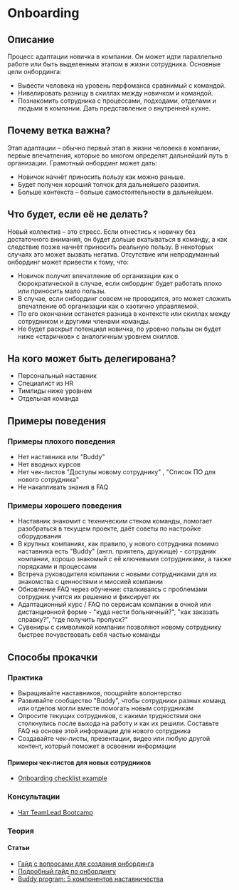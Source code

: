 # Onboarding
## Описание
Процесс адаптации новичка в компании. Он может идти параллельно работе или быть выделенным этапом в жизни сотрудника. Основные цели онбординга:
- Вывести человека на уровень перфоманса сравнимый с командой.
- Нивелировать разницу в скиллах между новичком и командой.
- Познакомить сотрудника с процессами, подходами, отделами и людьми в компании. Дать представление о внутренней кухне.

## Почему ветка важна?
Этап адаптации – обычно первый этап в жизни человека в компании, первые впечатления, которые во многом определят дальнейший путь в организации. Грамотный онбординг может дать:
- Новичок начнёт приносить пользу как можно раньше.
- Будет получен хороший толчок для дальнейшего развития.
- Больше контекста – больше самостоятельности в дальнейшем.

## Что будет, если её не делать?
Новый коллектив – это стресс. Если отнестись к новичку без достаточного внимания, он будет дольше вкатываться в команду, а как следствие позже начнёт приносить реальную пользу. В некоторых случаях это может вызвать негатив. Отсутствие или непродуманный онбординг может привести к тому, что:
- Новичок получит впечатление об организации как о бюрократической в случае, если онбординг будет работать плохо или приносить мало пользы.
- В случае, если онбординг совсем не проводится, это может сложить впечатление об организации как о хаотично управляемой.
- По его окончании останется разница в контексте или скиллах между сотрудником и другими членами команды.
- Не будет раскрыт потенциал новичка, по уровню пользы он будет ниже «старичков» с аналогичным уровнем скиллов.

## На кого может быть делегирована?
- Персональный наставник
- Специалист из HR
- Тимлиды ниже уровнем
- Отдельная команда

## Примеры поведения
### Примеры плохого поведения
- Нет наставника или "Buddy"
- Нет вводных курсов
- Нет чек-листов "Доступы новому сотруднику" , "Список ПО для нового сотрудника"
- Не накапливать знания в FAQ

### Примеры хорошего поведения
- Наставник знакомит с техническим стеком команды, помогает разобраться в текущем проекте, даёт советы по настройке оборудования
- В крупных компаниях, как правило, у нового сотрудника помимо наставника есть "Buddy" (англ. приятель, дружище) - сотрудник компании, хорошо знакомый с её ключевыми сотрудниками, а также порядками и процессами
- Встреча руководителя компании с новыми сотрудниками для их знакомства с ценностями и миссией компании
- Обновление FAQ через обучение: сталкиваясь с проблемами сотрудник учится их решению и фиксирует их
- Адаптационный курс / FAQ по сервисам компании в очной или дистанционной форме - "куда нести больничный?", "как заказать справку?", "где получить пропуск?"
- Сувениры с символикой компании позволяют новому сотруднику быстрее почувствовать себя частью команды

## Способы прокачки
### Практика
- Выращивайте наставников, поощряйте волонтерство
- Развивайте сообщество "Buddy", чтобы сотрудники разных команд или отделов могли вместе помогать новым сотрудникам
- Опросите текущих сотрудников, с какими трудностями они столкнулись после выхода на работу и как их решили. Составьте FAQ на основе этой информации для нового сотрудника
- Создавайте чек-листы, презентации, видео или любую другой контент, который поможет в освоении информации

#### Примеры чек-листов для новых сотрудников
- [Onboarding checklist example](https://www.notion.so/0ed0cc85ecc646a7ab4b6f78736a18fa)

### Консультации
- [Чат TeamLead Bootcamp](https://t.me/tlbootcamp)

### Теория
#### Статьи
- [Гайд с вопросами для создания онбординга](https://www.shrm.org/resourcesandtools/hr-topics/talent-acquisition/pages/new-employee-onboarding-guide.aspx)
- [Подробный гайд по онбордингу](https://www.sweetprocess.com/employee-onboarding/)
- [Buddy program: 5 компонентов наставничества](https://blog.potok.io/5-buddy-program/)
